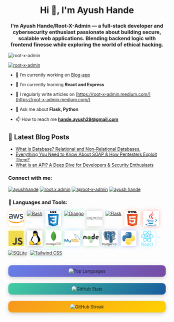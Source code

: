 <h1 align="center">Hi 👋, I'm Ayush Hande</h1>
<h3 align="center">I'm Ayush Hande/Root-X-Admin — a full-stack developer and cybersecurity enthusiast passionate about building secure, scalable web applications. Blending backend logic with frontend finesse while exploring the world of ethical hacking.</h3>

<p align="left"> <img src="https://komarev.com/ghpvc/?username=root-x-admin&label=Profile%20views&color=0e75b6&style=flat" alt="root-x-admin" /> </p>

<p align="left"> <a href="https://github.com/ryo-ma/github-profile-trophy"><img src="https://github-profile-trophy.vercel.app/?username=root-x-admin" alt="root-x-admin" /></a> </p>

- 🔭 I’m currently working on [Blog-app](https://github.com/sarthsg17/blog-app)

- 🌱 I’m currently learning **React and Express**

- 📝 I regularly write articles on [https://root-x-admin.medium.com/](https://root-x-admin.medium.com/)

- 💬 Ask me about **Flask, Python**

- 📫 How to reach me **hande.ayush29@gmail.com**

## 📰 Latest Blog Posts
<!-- BLOG-POST-LIST:START -->
- [What is Database? Relational and Non-Relational Databases.](https://root-x-admin.medium.com/what-is-database-relational-and-non-relational-databases-0e0b3f003bc5?source=rss-960bddd3325a------2)
- [Everything You Need to Know About SOAP &amp; How Pentesters Exploit Them?](https://root-x-admin.medium.com/everything-you-need-to-know-about-soap-how-pentesters-exploit-them-71f863dd228f?source=rss-960bddd3325a------2)
- [What is an API? A Deep Dive for Developers &amp; Security Enthusiasts](https://root-x-admin.medium.com/what-is-an-api-a-deep-dive-for-developers-security-enthusiasts-e127327937d5?source=rss-960bddd3325a------2)
<!-- BLOG-POST-LIST:END -->


<h3 align="left">Connect with me:</h3>
<p align="left">
<a href="https://linkedin.com/in/ayushhande" target="blank"><img align="center" src="https://raw.githubusercontent.com/rahuldkjain/github-profile-readme-generator/master/src/images/icons/Social/linked-in-alt.svg" alt="ayushhande" height="30" width="40" /></a>
<a href="https://instagram.com/root.x.admin" target="blank"><img align="center" src="https://raw.githubusercontent.com/rahuldkjain/github-profile-readme-generator/master/src/images/icons/Social/instagram.svg" alt="root.x.admin" height="30" width="40" /></a>
<a href="https://medium.com/@root-x-admin" target="blank"><img align="center" src="https://raw.githubusercontent.com/rahuldkjain/github-profile-readme-generator/master/src/images/icons/Social/medium.svg" alt="@root-x-admin" height="30" width="40" /></a>
<a href="https://www.leetcode.com/ayush hande" target="blank"><img align="center" src="https://raw.githubusercontent.com/rahuldkjain/github-profile-readme-generator/master/src/images/icons/Social/leet-code.svg" alt="ayush hande" height="30" width="40" /></a>
</p>

<h3 align="left">🚀 Languages and Tools:</h3>

<div align="left" style="display: flex; flex-wrap: wrap; gap: 10px;">

  <a href="https://aws.amazon.com" target="_blank">
    <img src="https://raw.githubusercontent.com/devicons/devicon/master/icons/amazonwebservices/amazonwebservices-original-wordmark.svg" alt="AWS" width="50" height="50" style="border-radius: 12px; box-shadow: 0 0 12px rgba(255, 153, 0, 0.3); transition: transform 0.2s ease-in-out;" onmouseover="this.style.transform='scale(1.1)'" onmouseout="this.style.transform='scale(1)'"/>
  </a>

  <a href="https://www.gnu.org/software/bash/" target="_blank">
    <img src="https://www.vectorlogo.zone/logos/gnu_bash/gnu_bash-icon.svg" alt="Bash" width="50" height="50" style="box-shadow: 0 0 12px rgba(0,0,0,0.2); transition: transform 0.2s;" onmouseover="this.style.transform='scale(1.1)'" onmouseout="this.style.transform='scale(1)'"/>
  </a>

  <a href="https://www.w3schools.com/css/" target="_blank">
    <img src="https://raw.githubusercontent.com/devicons/devicon/master/icons/css3/css3-original-wordmark.svg" alt="CSS3" width="50" height="50" style="box-shadow: 0 0 12px rgba(0, 136, 255, 0.3); transition: transform 0.2s;" onmouseover="this.style.transform='scale(1.1)'" onmouseout="this.style.transform='scale(1)'"/>
  </a>

  <a href="https://www.djangoproject.com/" target="_blank">
    <img src="https://cdn.worldvectorlogo.com/logos/django.svg" alt="Django" width="50" height="50" style="box-shadow: 0 0 12px rgba(0, 255, 136, 0.3); transition: transform 0.2s;" onmouseover="this.style.transform='scale(1.1)'" onmouseout="this.style.transform='scale(1)'"/>
  </a>

  <a href="https://expressjs.com" target="_blank">
    <img src="https://raw.githubusercontent.com/devicons/devicon/master/icons/express/express-original-wordmark.svg" alt="Express" width="50" height="50" style="box-shadow: 0 0 12px rgba(0,0,0,0.2); transition: transform 0.2s;" onmouseover="this.style.transform='scale(1.1)'" onmouseout="this.style.transform='scale(1)'"/>
  </a>

  <a href="https://flask.palletsprojects.com/" target="_blank">
    <img src="https://flask.palletsprojects.com/en/stable/_images/flask-name.svg" alt="Flask" width="50" height="50" style="box-shadow: 0 0 12px rgba(255,255,255,0.15); transition: transform 0.2s;" onmouseover="this.style.transform='scale(1.1)'" onmouseout="this.style.transform='scale(1)'"/>
  </a>

  <a href="https://www.w3.org/html/" target="_blank">
    <img src="https://raw.githubusercontent.com/devicons/devicon/master/icons/html5/html5-original-wordmark.svg" alt="HTML5" width="50" height="50" style="box-shadow: 0 0 12px rgba(255, 102, 0, 0.3); transition: transform 0.2s;" onmouseover="this.style.transform='scale(1.1)'" onmouseout="this.style.transform='scale(1)'"/>
  </a>

  <a href="https://www.java.com" target="_blank">
    <img src="https://raw.githubusercontent.com/devicons/devicon/master/icons/java/java-original.svg" alt="Java" width="50" height="50" style="box-shadow: 0 0 12px rgba(255, 0, 0, 0.3); transition: transform 0.2s;" onmouseover="this.style.transform='scale(1.1)'" onmouseout="this.style.transform='scale(1)'"/>
  </a>

  <a href="https://developer.mozilla.org/en-US/docs/Web/JavaScript" target="_blank">
    <img src="https://raw.githubusercontent.com/devicons/devicon/master/icons/javascript/javascript-original.svg" alt="JavaScript" width="50" height="50" style="box-shadow: 0 0 12px rgba(255, 255, 0, 0.3); transition: transform 0.2s;" onmouseover="this.style.transform='scale(1.1)'" onmouseout="this.style.transform='scale(1)'"/>
  </a>

  <a href="https://www.linux.org/" target="_blank">
    <img src="https://raw.githubusercontent.com/devicons/devicon/master/icons/linux/linux-original.svg" alt="Linux" width="50" height="50" style="box-shadow: 0 0 12px rgba(0,0,0,0.3); transition: transform 0.2s;" onmouseover="this.style.transform='scale(1.1)'" onmouseout="this.style.transform='scale(1)'"/>
  </a>

  <a href="https://www.mongodb.com/" target="_blank">
    <img src="https://raw.githubusercontent.com/devicons/devicon/master/icons/mongodb/mongodb-original-wordmark.svg" alt="MongoDB" width="50" height="50" style="box-shadow: 0 0 12px rgba(0, 255, 0, 0.3); transition: transform 0.2s;" onmouseover="this.style.transform='scale(1.1)'" onmouseout="this.style.transform='scale(1)'"/>
  </a>

  <a href="https://www.mysql.com/" target="_blank">
    <img src="https://raw.githubusercontent.com/devicons/devicon/master/icons/mysql/mysql-original-wordmark.svg" alt="MySQL" width="50" height="50" style="box-shadow: 0 0 12px rgba(0, 153, 255, 0.3); transition: transform 0.2s;" onmouseover="this.style.transform='scale(1.1)'" onmouseout="this.style.transform='scale(1)'"/>
  </a>

  <a href="https://nodejs.org" target="_blank">
    <img src="https://raw.githubusercontent.com/devicons/devicon/master/icons/nodejs/nodejs-original-wordmark.svg" alt="Node.js" width="50" height="50" style="box-shadow: 0 0 12px rgba(34, 139, 34, 0.3); transition: transform 0.2s;" onmouseover="this.style.transform='scale(1.1)'" onmouseout="this.style.transform='scale(1)'"/>
  </a>

  <a href="https://www.postgresql.org" target="_blank">
    <img src="https://raw.githubusercontent.com/devicons/devicon/master/icons/postgresql/postgresql-original-wordmark.svg" alt="PostgreSQL" width="50" height="50" style="box-shadow: 0 0 12px rgba(0, 94, 172, 0.3); transition: transform 0.2s;" onmouseover="this.style.transform='scale(1.1)'" onmouseout="this.style.transform='scale(1)'"/>
  </a>

  <a href="https://www.python.org" target="_blank">
    <img src="https://raw.githubusercontent.com/devicons/devicon/master/icons/python/python-original.svg" alt="Python" width="50" height="50" style="box-shadow: 0 0 12px rgba(0, 0, 255, 0.3); transition: transform 0.2s;" onmouseover="this.style.transform='scale(1.1)'" onmouseout="this.style.transform='scale(1)'"/>
  </a>

  <a href="https://reactjs.org/" target="_blank">
    <img src="https://raw.githubusercontent.com/devicons/devicon/master/icons/react/react-original-wordmark.svg" alt="React" width="50" height="50" style="box-shadow: 0 0 12px rgba(97, 218, 251, 0.3); transition: transform 0.2s;" onmouseover="this.style.transform='scale(1.1)'" onmouseout="this.style.transform='scale(1)'"/>
  </a>

  <a href="https://www.sqlite.org/" target="_blank">
    <img src="https://www.vectorlogo.zone/logos/sqlite/sqlite-icon.svg" alt="SQLite" width="50" height="50" style="box-shadow: 0 0 12px rgba(0, 0, 0, 0.15); transition: transform 0.2s;" onmouseover="this.style.transform='scale(1.1)'" onmouseout="this.style.transform='scale(1)'"/>
  </a>

  <a href="https://tailwindcss.com/" target="_blank">
    <img src="https://www.vectorlogo.zone/logos/tailwindcss/tailwindcss-icon.svg" alt="Tailwind CSS" width="50" height="50" style="box-shadow: 0 0 12px rgba(56, 189, 248, 0.3); transition: transform 0.2s;" onmouseover="this.style.transform='scale(1.1)'" onmouseout="this.style.transform='scale(1)'"/>
  </a>

</div>

</br>

<!-- 🌐 Top Languages -->
<p align="center" style="background: linear-gradient(135deg, #667eea, #764ba2); padding: 10px; border-radius: 12px; box-shadow: 0 4px 14px rgba(0,0,0,0.2); transition: transform 0.3s ease-in-out;">
  <img 
    src="https://github-readme-stats.vercel.app/api/top-langs?username=root-x-admin&show_icons=true&locale=en&layout=compact" 
    alt="Top Languages" 
    style="border-radius: 8px; transition: transform 0.5s ease;" 
    onmouseover="this.style.transform='scale(1.05)'" 
    onmouseout="this.style.transform='scale(1)'" 
  />
</p>

<!-- 🧮 GitHub Stats -->
<p align="center" style="background: linear-gradient(135deg, #43cea2, #185a9d); padding: 10px; border-radius: 12px; box-shadow: 0 4px 14px rgba(0,0,0,0.2); margin-top: 20px; transition: all 0.3s ease-in-out;">
  <img 
    src="https://github-readme-stats.vercel.app/api?username=root-x-admin&show_icons=true&locale=en" 
    alt="GitHub Stats" 
    style="border-radius: 8px; transition: transform 0.5s ease;" 
    onmouseover="this.style.transform='scale(1.05)'" 
    onmouseout="this.style.transform='scale(1)'" 
  />
</p>

<!-- 🔥 GitHub Streak -->
<p align="center" style="background: linear-gradient(135deg, #f7971e, #ffd200); padding: 10px; border-radius: 12px; box-shadow: 0 4px 14px rgba(0,0,0,0.2); margin-top: 20px; transition: all 0.3s ease-in-out;">
  <img 
    src="https://github-readme-streak-stats.herokuapp.com/?user=root-x-admin" 
    alt="GitHub Streak" 
    style="border-radius: 8px; transition: transform 0.5s ease;" 
    onmouseover="this.style.transform='scale(1.05)'" 
    onmouseout="this.style.transform='scale(1)'" 
  />
</p>

